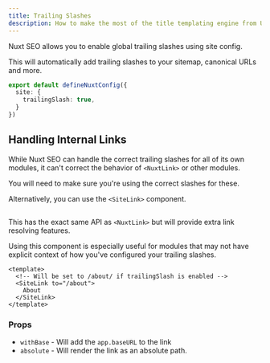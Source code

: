 ```yaml
---
title: Trailing Slashes
description: How to make the most of the title templating engine from Unhead.
---
```


Nuxt SEO allows you to enable global trailing slashes using site config.

This will automatically add trailing slashes to your sitemap, canonical URLs and more.

```ts [nuxt.config]
export default defineNuxtConfig({
  site: {
    trailingSlash: true,
  }
})
```

## Handling Internal Links

While Nuxt SEO can handle the correct trailing slashes for all of its own modules, it can't correct the behavior of
`<NuxtLink>` or other modules.

You will need to make sure you're using the correct slashes for these.

Alternatively, you can use the `<SiteLink>` component.

## <SiteLink>

This has the exact same API as `<NuxtLink>` but will provide extra link resolving features.

Using this component is especially useful for modules that may not have explicit context of how you've configured
your trailing slashes.

```vue
<template>
  <!-- Will be set to /about/ if trailingSlash is enabled -->
  <SiteLink to="/about">
    About
  </SiteLink>
</template>
```

### Props

- `withBase` - Will add the `app.baseURL` to the link
- `absolute` - Will render the link as an absolute path.
